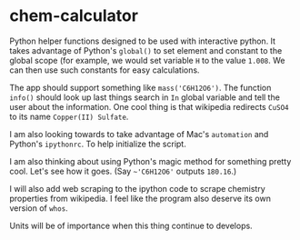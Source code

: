 # chem-calculator

Python helper functions designed to be used with interactive python. It takes advantage of Python's `global()` to set element and constant to the global scope (for example, we would set variable `H` to the value `1.008`. We can then use such constants for easy calculations.

The app should support something like `mass('C6H12O6')`. The function `info()` should look up last things search in `In` global variable and tell the user about the information. One cool thing is that wikipedia redirects `CuSO4` to its name `Copper(II) Sulfate`.

I am also looking towards to take advantage of Mac's `automation` and Python's `ipythonrc`. To help initialize the script.

I am also thinking about using Python's magic method for something pretty cool. Let's see how it goes. (Say `~'C6H12O6'` outputs `180.16`.)

I will also add web scraping to the ipython code to scrape chemistry properties from wikipedia. I feel like the program also deserve its own version of `whos`.

Units will be of importance when this thing continue to develops.

